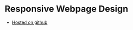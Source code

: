 # Responsive Webpage Design
- [Hosted on github](https://meharima.github.io/gp-responsive-webpage-design/)
